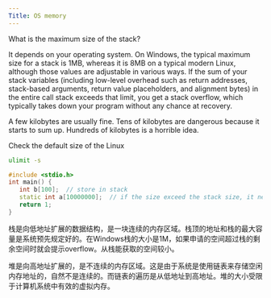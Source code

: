 ```yaml
---
Title: OS memory
---
```








What is the maximum size of the stack?

It depends on your operating system. On Windows, the typical maximum size for a stack is 1MB, whereas it is 8MB on a typical modern Linux, although those values are adjustable in various ways. If the sum of your stack variables (including low-level overhead such as return addresses, stack-based arguments, return value placeholders, and alignment bytes) in the entire call stack exceeds that limit, you get a stack overflow, which typically takes down your program without any chance at recovery.

A few kilobytes are usually fine. Tens of kilobytes are dangerous because it starts to sum up. Hundreds of kilobytes is a horrible idea.



Check the default size of the Linux

```sh
ulimit -s
```



```c++
#include <stdio.h>
int main() {
   int b[100];  // store in stack
   static int a[10000000];  // if the size exceed the stack size, it need to store in heap
   return 1;
}
```







栈是向低地址扩展的数据结构，是一块连续的内存区域。栈顶的地址和栈的最大容量是系统预先规定好的。在Windows栈的大小是1M，如果申请的空间超过栈的剩余空间时就会提示overflow。从栈能获取的空间较小。



堆是向高地址扩展的，是不连续的内存区域。这是由于系统是使用链表来存储空闲内存地址的，自然不是连续的。而链表的遍历是从低地址到高地址。堆的大小受限于计算机系统中有效的虚拟内存。